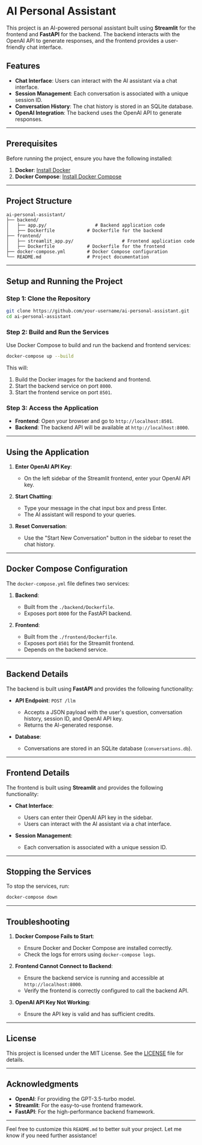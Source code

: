 # AI Personal Assistant

This project is an AI-powered personal assistant built using **Streamlit** for the frontend and **FastAPI** for the backend. The backend interacts with the OpenAI API to generate responses, and the frontend provides a user-friendly chat interface.

## Features
- **Chat Interface**: Users can interact with the AI assistant via a chat interface.
- **Session Management**: Each conversation is associated with a unique session ID.
- **Conversation History**: The chat history is stored in an SQLite database.
- **OpenAI Integration**: The backend uses the OpenAI API to generate responses.

---

## Prerequisites

Before running the project, ensure you have the following installed:

1. **Docker**: [Install Docker](https://docs.docker.com/get-docker/)
2. **Docker Compose**: [Install Docker Compose](https://docs.docker.com/compose/install/)

---

## Project Structure

```
ai-personal-assistant/
├── backend/
│   ├── app.py/                  # Backend application code
│   ├── Dockerfile            # Dockerfile for the backend
├── frontend/
│   ├── streamlit_app.py/                  # Frontend application code
│   ├── Dockerfile            # Dockerfile for the frontend
├── docker-compose.yml        # Docker Compose configuration
└── README.md                 # Project documentation
```

---

## Setup and Running the Project

### Step 1: Clone the Repository

```bash
git clone https://github.com/your-username/ai-personal-assistant.git
cd ai-personal-assistant
```

### Step 2: Build and Run the Services

Use Docker Compose to build and run the backend and frontend services:

```bash
docker-compose up --build
```

This will:
1. Build the Docker images for the backend and frontend.
2. Start the backend service on port `8000`.
3. Start the frontend service on port `8501`.

### Step 3: Access the Application

- **Frontend**: Open your browser and go to `http://localhost:8501`.
- **Backend**: The backend API will be available at `http://localhost:8000`.

---

## Using the Application

1. **Enter OpenAI API Key**:
   - On the left sidebar of the Streamlit frontend, enter your OpenAI API key.

2. **Start Chatting**:
   - Type your message in the chat input box and press Enter.
   - The AI assistant will respond to your queries.

3. **Reset Conversation**:
   - Use the "Start New Conversation" button in the sidebar to reset the chat history.

---

## Docker Compose Configuration

The `docker-compose.yml` file defines two services:

1. **Backend**:
   - Built from the `./backend/Dockerfile`.
   - Exposes port `8000` for the FastAPI backend.

2. **Frontend**:
   - Built from the `./frontend/Dockerfile`.
   - Exposes port `8501` for the Streamlit frontend.
   - Depends on the backend service.

---

## Backend Details

The backend is built using **FastAPI** and provides the following functionality:

- **API Endpoint**: `POST /llm`
  - Accepts a JSON payload with the user's question, conversation history, session ID, and OpenAI API key.
  - Returns the AI-generated response.

- **Database**:
  - Conversations are stored in an SQLite database (`conversations.db`).

---

## Frontend Details

The frontend is built using **Streamlit** and provides the following functionality:

- **Chat Interface**:
  - Users can enter their OpenAI API key in the sidebar.
  - Users can interact with the AI assistant via a chat interface.

- **Session Management**:
  - Each conversation is associated with a unique session ID.

---

## Stopping the Services

To stop the services, run:

```bash
docker-compose down
```

---

## Troubleshooting

1. **Docker Compose Fails to Start**:
   - Ensure Docker and Docker Compose are installed correctly.
   - Check the logs for errors using `docker-compose logs`.

2. **Frontend Cannot Connect to Backend**:
   - Ensure the backend service is running and accessible at `http://localhost:8000`.
   - Verify the frontend is correctly configured to call the backend API.

3. **OpenAI API Key Not Working**:
   - Ensure the API key is valid and has sufficient credits.

---

## License

This project is licensed under the MIT License. See the [LICENSE](LICENSE) file for details.

---

## Acknowledgments

- **OpenAI**: For providing the GPT-3.5-turbo model.
- **Streamlit**: For the easy-to-use frontend framework.
- **FastAPI**: For the high-performance backend framework.

---

Feel free to customize this `README.md` to better suit your project. Let me know if you need further assistance!
